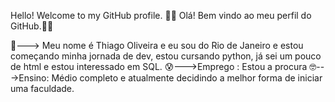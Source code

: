 Hello! Welcome to my GitHub profile. 🐱‍💻
Olá! Bem vindo ao meu perfil do GitHub.🐱‍💻

👻---> Meu nome é Thiago Oliveira e eu sou do Rio de Janeiro e estou começando minha jornada de dev, estou cursando python, já sei um pouco de html e estou interessado em SQL.
😰--->Emprego : Estou a procura
🤓--->Ensino: Médio completo e atualmente decidindo a melhor forma de iniciar uma faculdade.
